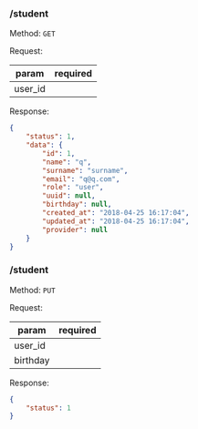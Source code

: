 ### /student

Method: `GET`

Request:

| param            | required |
| ---------------- | -------- |
| user_id          |          | if user_id == null get Auth::user();

Response:

```json
{
    "status": 1,
    "data": {
        "id": 1,
        "name": "q",
        "surname": "surname",
        "email": "q@q.com",
        "role": "user",
        "uuid": null,
        "birthday": null,
        "created_at": "2018-04-25 16:17:04",
        "updated_at": "2018-04-25 16:17:04",
        "provider": null
    }
}
```

### /student

Method: `PUT`

Request:

| param            | required |
| ---------------- | -------- |
| user_id          |          | if Auth::user()->role == ROLE_UNIVERSITY_ADMIN field requred
| birthday         |          | 

Response:

```json
{
    "status": 1
}
```